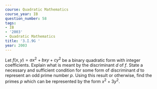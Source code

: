 ```yaml
---
course: Quadratic Mathematics
course_year: IB
question_number: 58
tags:
- IB
- '2003'
- Quadratic Mathematics
title: '3.I.9G '
year: 2003
---
```



Let $f(x, y)=a x^{2}+b x y+c y^{2}$ be a binary quadratic form with integer coefficients. Explain what is meant by the discriminant $d$ of $f$. State a necessary and sufficient condition for some form of discriminant $d$ to represent an odd prime number $p$. Using this result or otherwise, find the primes $p$ which can be represented by the form $x^{2}+3 y^{2}$.